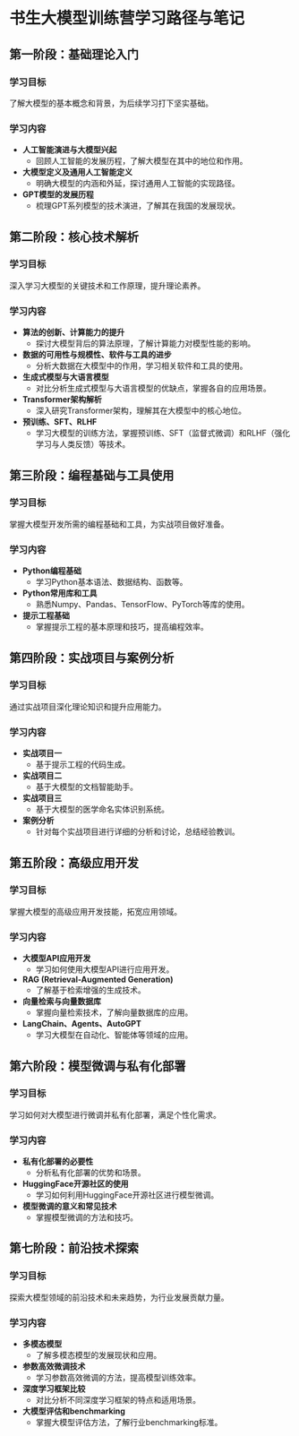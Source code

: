 # 书生大模型训练营学习路径与笔记

## 第一阶段：基础理论入门
### 学习目标
了解大模型的基本概念和背景，为后续学习打下坚实基础。

### 学习内容
- **人工智能演进与大模型兴起**
  - 回顾人工智能的发展历程，了解大模型在其中的地位和作用。
- **大模型定义及通用人工智能定义**
  - 明确大模型的内涵和外延，探讨通用人工智能的实现路径。
- **GPT模型的发展历程**
  - 梳理GPT系列模型的技术演进，了解其在我国的发展现状。

## 第二阶段：核心技术解析
### 学习目标
深入学习大模型的关键技术和工作原理，提升理论素养。

### 学习内容
- **算法的创新、计算能力的提升**
  - 探讨大模型背后的算法原理，了解计算能力对模型性能的影响。
- **数据的可用性与规模性、软件与工具的进步**
  - 分析大数据在大模型中的作用，学习相关软件和工具的使用。
- **生成式模型与大语言模型**
  - 对比分析生成式模型与大语言模型的优缺点，掌握各自的应用场景。
- **Transformer架构解析**
  - 深入研究Transformer架构，理解其在大模型中的核心地位。
- **预训练、SFT、RLHF**
  - 学习大模型的训练方法，掌握预训练、SFT（监督式微调）和RLHF（强化学习与人类反馈）等技术。

## 第三阶段：编程基础与工具使用
### 学习目标
掌握大模型开发所需的编程基础和工具，为实战项目做好准备。

### 学习内容
- **Python编程基础**
  - 学习Python基本语法、数据结构、函数等。
- **Python常用库和工具**
  - 熟悉Numpy、Pandas、TensorFlow、PyTorch等库的使用。
- **提示工程基础**
  - 掌握提示工程的基本原理和技巧，提高编程效率。

## 第四阶段：实战项目与案例分析
### 学习目标
通过实战项目深化理论知识和提升应用能力。

### 学习内容
- **实战项目一**
  - 基于提示工程的代码生成。
- **实战项目二**
  - 基于大模型的文档智能助手。
- **实战项目三**
  - 基于大模型的医学命名实体识别系统。
- **案例分析**
  - 针对每个实战项目进行详细的分析和讨论，总结经验教训。

## 第五阶段：高级应用开发
### 学习目标
掌握大模型的高级应用开发技能，拓宽应用领域。

### 学习内容
- **大模型API应用开发**
  - 学习如何使用大模型API进行应用开发。
- **RAG (Retrieval-Augmented Generation)**
  - 了解基于检索增强的生成技术。
- **向量检索与向量数据库**
  - 掌握向量检索技术，了解向量数据库的应用。
- **LangChain、Agents、AutoGPT**
  - 学习大模型在自动化、智能体等领域的应用。

## 第六阶段：模型微调与私有化部署
### 学习目标
学习如何对大模型进行微调并私有化部署，满足个性化需求。

### 学习内容
- **私有化部署的必要性**
  - 分析私有化部署的优势和场景。
- **HuggingFace开源社区的使用**
  - 学习如何利用HuggingFace开源社区进行模型微调。
- **模型微调的意义和常见技术**
  - 掌握模型微调的方法和技巧。

## 第七阶段：前沿技术探索
### 学习目标
探索大模型领域的前沿技术和未来趋势，为行业发展贡献力量。

### 学习内容
- **多模态模型**
  - 了解多模态模型的发展现状和应用。
- **参数高效微调技术**
  - 学习参数高效微调的方法，提高模型训练效率。
- **深度学习框架比较**
  - 对比分析不同深度学习框架的特点和适用场景。
- **大模型评估和benchmarking**
  - 掌握大模型评估方法，了解行业benchmarking标准。
